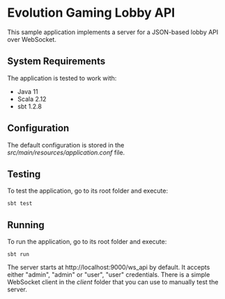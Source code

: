# Evolution Gaming Lobby API

This sample application implements a server for a JSON-based lobby API over WebSocket.

## System Requirements

The application is tested to work with:

* Java 11
* Scala 2.12
* sbt 1.2.8

## Configuration

The default configuration is stored in the *src/main/resources/application.conf* file.

## Testing

To test the application, go to its root folder and execute:

    sbt test

## Running

To run the application, go to its root folder and execute:

    sbt run

The server starts at http://localhost:9000/ws_api by default. It accepts either "admin", "admin" or
"user", "user" credentials. There is a simple WebSocket client in the *client* folder that you can use to
manually test the server.
